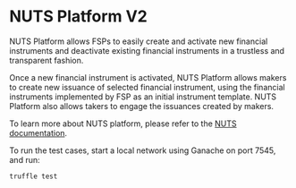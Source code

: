 # NUTS Platform V2

NUTS Platform allows FSPs to easily create and activate new financial instruments and deactivate existing financial instruments in a trustless and transparent fashion.

Once a new financial instrument is activated, NUTS Platform allows makers to create new issuance of selected financial instrument, using the financial instruments implemented by FSP as an initial instrument template. NUTS Platform also allows takers to engage the issuances created by makers.

To learn more about NUTS platform, please refer to the [NUTS documentation](https://docs.nuts.finance/).

To run the test cases, start a local network using Ganache on port 7545, and run:
```
truffle test
```
